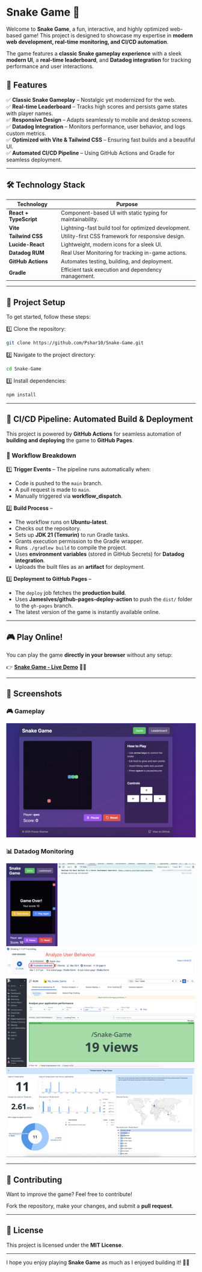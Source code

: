 # Snake Game 🐍

Welcome to **Snake Game**, a fun, interactive, and highly optimized web-based game! This project is designed to showcase my expertise in **modern web development, real-time monitoring, and CI/CD automation**.  

The game features a **classic Snake gameplay experience** with a sleek **modern UI**, a **real-time leaderboard**, and **Datadog integration** for tracking performance and user interactions.  

## 🚀 Features  

✅ **Classic Snake Gameplay** – Nostalgic yet modernized for the web.  
✅ **Real-time Leaderboard** – Tracks high scores and persists game states with player names.  
✅ **Responsive Design** – Adapts seamlessly to mobile and desktop screens.  
✅ **Datadog Integration** – Monitors performance, user behavior, and logs custom metrics.  
✅ **Optimized with Vite & Tailwind CSS** – Ensuring fast builds and a beautiful UI.  
✅ **Automated CI/CD Pipeline** – Using GitHub Actions and Gradle for seamless deployment.  

---

## 🛠️ Technology Stack  

| **Technology**  | **Purpose** |
|---------------|------------|
| **React + TypeScript** | Component-based UI with static typing for maintainability. |
| **Vite** | Lightning-fast build tool for optimized development. |
| **Tailwind CSS** | Utility-first CSS framework for responsive design. |
| **Lucide-React** | Lightweight, modern icons for a sleek UI. |
| **Datadog RUM** | Real User Monitoring for tracking in-game actions. |
| **GitHub Actions** | Automates testing, building, and deployment. |
| **Gradle** | Efficient task execution and dependency management. |

---

## 🔧 Project Setup  

To get started, follow these steps:  

1️⃣ Clone the repository:  
```bash
git clone https://github.com/Pshar10/Snake-Game.git
```  
2️⃣ Navigate to the project directory:  
```bash
cd Snake-Game
```  
3️⃣ Install dependencies:  
```bash
npm install
```  

---

## 🚀 CI/CD Pipeline: Automated Build & Deployment  

This project is powered by **GitHub Actions** for seamless automation of **building and deploying** the game to **GitHub Pages**.  

### **🔄 Workflow Breakdown**  

1️⃣ **Trigger Events** – The pipeline runs automatically when:  
   - Code is pushed to the `main` branch.  
   - A pull request is made to `main`.  
   - Manually triggered via **workflow_dispatch**.  

2️⃣ **Build Process** –  
   - The workflow runs on **Ubuntu-latest**.  
   - Checks out the repository.  
   - Sets up **JDK 21 (Temurin)** to run Gradle tasks.  
   - Grants execution permission to the Gradle wrapper.  
   - Runs `./gradlew build` to compile the project.  
   - Uses **environment variables** (stored in GitHub Secrets) for **Datadog integration**.  
   - Uploads the built files as an **artifact** for deployment.  

3️⃣ **Deployment to GitHub Pages** –  
   - The `deploy` job fetches the **production build**.  
   - Uses **JamesIves/github-pages-deploy-action** to push the `dist/` folder to the `gh-pages` branch.  
   - The latest version of the game is instantly available online.  

---

## 🎮 Play Online!  

You can play the game **directly in your browser** without any setup:  

👉 **[Snake Game - Live Demo](https://pshar10.github.io/Snake-Game/)** 🐍🎉  

---

## 📸 Screenshots  

### 🎮 Gameplay  
![Snake Game](screenshots/game.png)  

### 📊 Datadog Monitoring  
![Monitoring Init](screenshots/monitor_init.png)  
![User Behavior Analysis](screenshots/user_behaviour.png)  
![Website Views](screenshots/views.png)  
![Custom Metrics Tracking](screenshots/custom_metrics.png)  

---

## 🤝 Contributing  

Want to improve the game? Feel free to contribute!  

Fork the repository, make your changes, and submit a **pull request**.  

---

## 📜 License  

This project is licensed under the **MIT License**.  

---

I hope you enjoy playing **Snake Game** as much as I enjoyed building it! 🎉🐍

